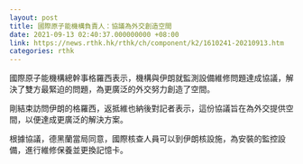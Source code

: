 ```yaml
---
layout: post
title: 國際原子能機構負責人：協議為外交創造空間
date: 2021-09-13 02:40:37.000000000 +08:00
link: https://news.rthk.hk/rthk/ch/component/k2/1610241-20210913.htm
categories: rthk
---
```


國際原子能機構總幹事格羅西表示，機構與伊朗就監測設備維修問題達成協議，解決了雙方最緊迫的問題，為更廣泛的外交努力創造了空間。

剛結束訪問伊朗的格羅西，返抵維也納後對記者表示，這份協議旨在為外交提供空間，以便達成更廣泛的解決方案。 

根據協議，德黑蘭當局同意，國際核查人員可以到伊朗核設施，為安裝的監控設備，進行維修保養並更換記憶卡。
